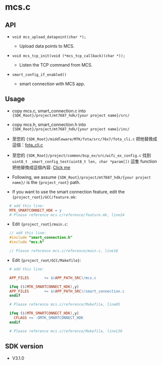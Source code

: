 # mcs.c

## API

* `void mcs_upload_datapoint(char *);`
  - Upload data points to MCS.

* `void mcs_tcp_init(void (*mcs_tcp_callback)(char *));`
  - Listen the TCP command from MCS.

* `smart_config_if_enabled()`
  - smart connection with MCS app.

## Usage

* copy mcs.c, smart_connection.c into `{SDK_Root}/project/mt7687_hdk/{your project name}/src/`

* copy mcs.h, smart_connection.h into `{SDK_Root}/project/mt7687_hdk/{your project name}/inc/`

* 至您的 `{SDK_Root}/middleware/MTK/fota/src/76x7/fota_cli.c` 把他替換成這個：[fota_cli.c](https://gist.github.com/iamblue/ca2b8391c368f485937d4414d8333b8a)

* 至您的 `{SDK_Root}/project/common/bsp_ex/src/wifi_ex_config.c` 找到 `uint8_t _smart_config_test(uint8_t len, char *param[])` 這隻 function 把他替換成這個內容: [Click me](https://gist.github.com/iamblue/35481f606e94d917c050ec198859307e)

* Following, we assume `{SDK_Root}/project/mt7687_hdk/{your project name}/` is the `{project_root}` path.

* If you want to use the smart connection feature, edit the `{project_root}/GCC/feature.mk`:

``` Makefile
  # add this line:
  MTK_SMARTCONNECT_HDK = y
  # Please reference mcs.c/reference/feature.mk, line24

```
* Edit `{project_root}/main.c`:

``` c
  // add this line:
  #include "smart_connection.h"
  #include "mcs.h"

  // Please reference mcs.c/reference/main.c, line18
```

* Edit `{project_root/GCC/Makefile}`:

``` Makefile
  # add this line:

  APP_FILES       += $(APP_PATH_SRC)/mcs.c

  ifeq ($(MTK_SMARTCONNECT_HDK),y)
  APP_FILES       += $(APP_PATH_SRC)/smart_connection.c
  endif

  # Please reference mcs.c/reference/Makefile, line85

  ifeq ($(MTK_SMARTCONNECT_HDK),y)
    CFLAGS += -DMTK_SMARTCONNECT_HDK
  endif

  # Please reference mcs.c/reference/Makefile, line130
```

## SDK version

* V3.1.0

